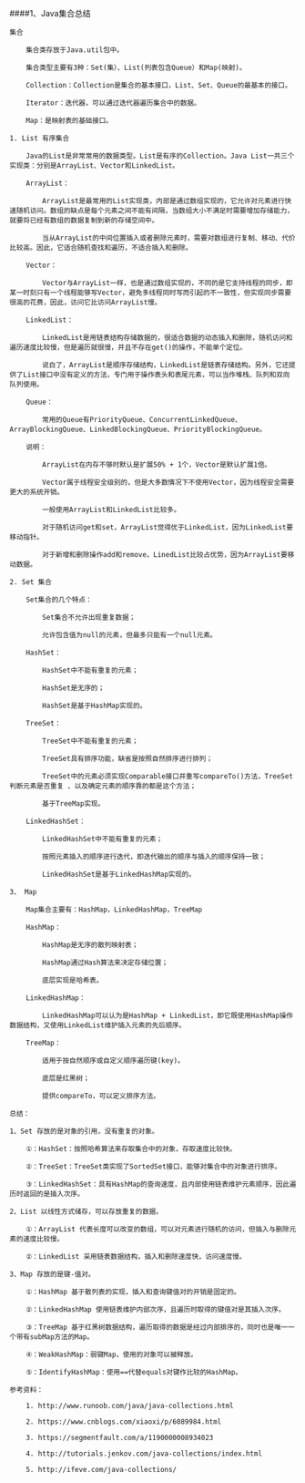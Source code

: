 ####1、Java集合总结

    集合
    
        集合类存放于Java.util包中。
        
        集合类型主要有3种：Set(集）、List(列表包含Queue）和Map(映射)。
        
        Collection：Collection是集合的基本接口，List、Set、Queue的最基本的接口。
        
        Iterator：迭代器，可以通过迭代器遍历集合中的数据。
        
        Map：是映射表的基础接口。
    
    1. List 有序集合
    
        Java的List是非常常用的数据类型。List是有序的Collection。Java List一共三个实现类：分别是ArrayList、Vector和LinkedList。
        
        ArrayList：
        
            ArrayList是最常用的List实现类，内部是通过数组实现的，它允许对元素进行快速随机访问。数组的缺点是每个元素之间不能有间隔，当数组大小不满足时需要增加存储能力，就要将已经有数组的数据复制到新的存储空间中。
        
            当从ArrayList的中间位置插入或者删除元素时，需要对数组进行复制、移动、代价比较高。因此，它适合随机查找和遍历，不适合插入和删除。
        
        Vector：
        
            Vector与ArrayList一样，也是通过数组实现的，不同的是它支持线程的同步，即某一时刻只有一个线程能够写Vector，避免多线程同时写而引起的不一致性，但实现同步需要很高的花费，因此，访问它比访问ArrayList慢。
        
        LinkedList：
        
            LinkedList是用链表结构存储数据的，很适合数据的动态插入和删除，随机访问和遍历速度比较慢，但是遍历就很慢，并且不存在get()的操作，不能单个定位。
        
            说白了，ArrayList是顺序存储结构，LinkedList是链表存储结构。另外，它还提供了List接口中没有定义的方法，专门用于操作表头和表尾元素，可以当作堆栈、队列和双向队列使用。
        
        Queue：
        
            常用的Queue有PriorityQueue、ConcurrentLinkedQueue、ArrayBlockingQueue、LinkedBlockingQueue、PriorityBlockingQueue。
        
        说明：
        
            ArrayList在内存不够时默认是扩展50% + 1个，Vector是默认扩展1倍。
        
            Vector属于线程安全级别的，但是大多数情况下不使用Vector，因为线程安全需要更大的系统开销。
        
            一般使用ArrayList和LinkedList比较多。
        
            对于随机访问get和set，ArrayList觉得优于LinkedList，因为LinkedList要移动指针。
        
            对于新增和删除操作add和remove，LinedList比较占优势，因为ArrayList要移动数据。
    
    2. Set 集合
    
        Set集合的几个特点：
        
            Set集合不允许出现重复数据；
            
            允许包含值为null的元素，但最多只能有一个null元素。
           
        HashSet：
        
            HashSet中不能有重复的元素；
            
            HashSet是无序的；
            
            HashSet是基于HashMap实现的。
            
        TreeSet：
                
            TreeSet中不能有重复的元素；
            
            TreeSet具有排序功能，缺省是按照自然排序进行排列；
            
            TreeSet中的元素必须实现Comparable接口并重写compareTo()方法，TreeSet判断元素是否重复 、以及确定元素的顺序靠的都是这个方法；
            
            基于TreeMap实现。
        
        LinkedHashSet：
        
            LinkedHashSet中不能有重复的元素；
            
            按照元素插入的顺序进行迭代，即迭代输出的顺序与插入的顺序保持一致；
            
            LinkedHashSet是基于LinkedHashMap实现的。
    
    3、 Map
    
        Map集合主要有：HashMap，LinkedHashMap，TreeMap
    
        HashMap：
        
            HashMap是无序的散列映射表；
        
            HashMap通过Hash算法来决定存储位置；
        
            底层实现是哈希表。
            
        LinkedHashMap：
        
            LinkedHashMap可以认为是HashMap + LinkedList，即它既使用HashMap操作数据结构，又使用LinkedList维护插入元素的先后顺序。
            
        TreeMap：
        
            适用于按自然顺序或自定义顺序遍历键(key)。
            
            底层是红黑树；
            
            提供compareTo，可以定义排序方法。
    
    总结：
    
    1、Set 存放的是对象的引用，没有重复的对象。
    
        ①：HashSet：按照哈希算法来存取集合中的对象，存取速度比较快。
        
        ②：TreeSet：TreeSet类实现了SortedSet接口，能够对集合中的对象进行排序。
        
        ③：LinkedHashSet：具有HashMap的查询速度，且内部使用链表维护元素顺序，因此遍历时返回的是插入次序。
        
    2、List 以线性方式储存，可以存放重复的数据。
    
        ①：ArrayList 代表长度可以改变的数组，可以对元素进行随机的访问，但插入与删除元素的速度比较慢。
        
        ②：LinkedList 采用链表数据结构，插入和删除速度快，访问速度慢。
        
    3、Map 存放的是键-值对。
    
        ①：HashMap 基于散列表的实现，插入和查询键值对的开销是固定的。
        
        ②：LinkedHashMap 使用链表维护内部次序，且遍历时取得的键值对是其插入次序。
        
        ③：TreeMap 基于红黑树数据结构，遍历取得的数据是经过内部排序的，同时也是唯一一个带有subMap方法的Map。
        
        ④：WeakHashMap：弱键Map，使用的对象可以被释放。
        
        ⑤：IdentifyHashMap：使用==代替equals对键作比较的HashMap。 
        
    参考资料：
        
        1. http://www.runoob.com/java/java-collections.html
        
        2. https://www.cnblogs.com/xiaoxi/p/6089984.html
        
        3. https://segmentfault.com/a/1190000008934023
        
        4. http://tutorials.jenkov.com/java-collections/index.html
        
        5. http://ifeve.com/java-collections/